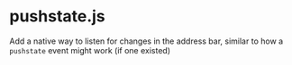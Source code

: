 # pushstate.js
Add a native way to listen for changes in the address bar, similar to how a `pushstate` event might work (if one existed)
